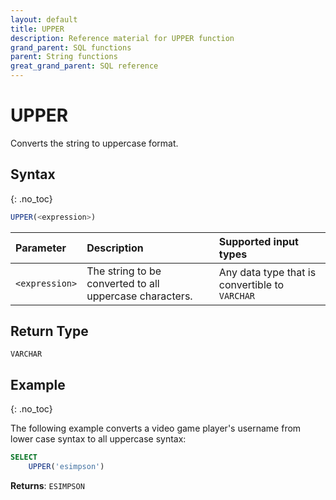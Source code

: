 ```yaml
---
layout: default
title: UPPER
description: Reference material for UPPER function
grand_parent: SQL functions
parent: String functions
great_grand_parent: SQL reference
---
```


# UPPER

Converts the string to uppercase format.

## Syntax
{: .no_toc}

```sql
UPPER(<expression>)
```

| Parameter  | Description                                             | Supported input types |
| :---------- | :------------------------------------------------------- |:---------|
| `<expression>` | The string to be converted to all uppercase characters. | Any data type that is convertible to `VARCHAR`

## Return Type
`VARCHAR` 

## Example
{: .no_toc}

The following example converts a video game player's username from lower case syntax to all uppercase syntax:

```sql
SELECT
	UPPER('esimpson')
```

**Returns**: `ESIMPSON`
